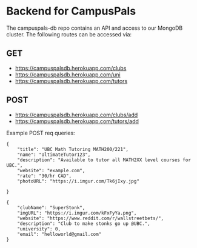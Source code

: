 # Backend for CampusPals

The campuspals-db repo contains an API and access to our MongoDB cluster. The following routes can be accessed via:

## GET

- https://campuspalsdb.herokuapp.com/clubs
- https://campuspalsdb.herokuapp.com/uni
- https://campuspalsdb.herokuapp.com/tutors

## POST

- https://campuspalsdb.herokuapp.com/clubs/add
- https://campuspalsdb.herokuapp.com/tutors/add

Example POST req queries:

```
{
    "title": "UBC Math Tutoring MATH200/221",
    "name": "UltimateTutor123",
    "description": "Available to tutor all MATH2XX level courses for UBC.",
    "website": "example.com",
    "rate": "30/hr CAD",
    "photoURL": "https://i.imgur.com/Tk6jIxy.jpg"

}

{
    "clubName": "SuperStonk",
    "imgURL": "https://i.imgur.com/kFxFyYa.png",
    "website": "https://www.reddit.com/r/wallstreetbets/",
    "description": "Club to make stonks go up @UBC.",
    "university": 0,
    "email": "helloworld@gmail.com"
}

```
